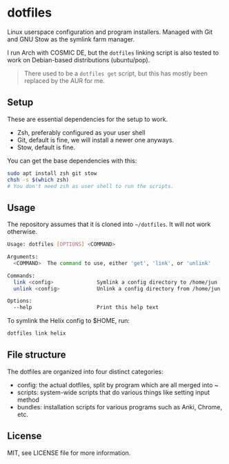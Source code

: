 # dotfiles

Linux userspace configuration and program installers. Managed with Git and GNU
Stow as the symlink farm manager.

I run Arch with COSMIC DE, but the `dotfiles` linking script is also tested to
work on Debian-based distributions (ubuntu/pop).

> There used to be a `dotfiles get` script, but this has mostly been replaced
> by the AUR for me.

## Setup

These are essential dependencies for the setup to work.

- Zsh, preferably configured as your user shell
- Git, default is fine, we will install a newer one anyways.
- Stow, default is fine.

You can get the base dependencies with this:

```bash
sudo apt install zsh git stow
chsh -s $(which zsh)
# You don't need zsh as user shell to run the scripts.
```

## Usage

The repository assumes that it is cloned into `~/dotfiles`. It will not work
otherwise.

```bash
Usage: dotfiles [OPTIONS] <COMMAND>

Arguments:
  <COMMAND>  The command to use, either 'get', 'link', or 'unlink'

Commands:
  link <config>              Symlink a config directory to /home/jun
  unlink <config>            Unlink a config directory from /home/jun

Options:
  --help                     Print this help text
```

To symlink the Helix config to $HOME, run:

```bash
dotfiles link helix
```

## File structure

The dotfiles are organized into four distinct categories:

- config: the actual dotfiles, split by program which are all merged into ~
- scripts: system-wide scripts that do various things like setting input method
- bundles: installation scripts for various programs such as Anki, Chrome, etc.

## License

MIT, see LICENSE file for more information.
